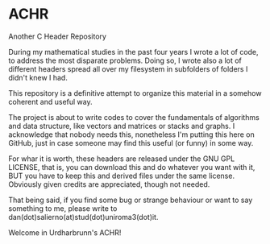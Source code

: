 # ACHR
Another C Header Repository

During my mathematical studies in the past four years I wrote a lot of code, to address the most disparate problems. Doing so, I wrote also a lot of different headers spread all over my filesystem in subfolders of folders I didn't knew I had.

This repository is a definitive attempt to organize this material in a somehow coherent and useful way.

The project is about to write codes to cover the fundamentals of algorithms and data structure, like vectors and matrices or stacks and graphs. I acknowledge that nobody needs this, nonetheless I'm putting this here on GitHub, just in case someone may find this useful (or funny) in some way.

For whar it is worth, these headers are released under the GNU GPL LICENSE, that is, you can download this and do whatever you want with it, BUT you have to keep this and derived files under the same license. Obviously given credits are appreciated, though not needed.

That being said, if you find some bug or strange behaviour or want to say something to me, please write to dan(dot)salierno(at)stud(dot)uniroma3(dot)it.

Welcome in Urdharbrunn's ACHR!
